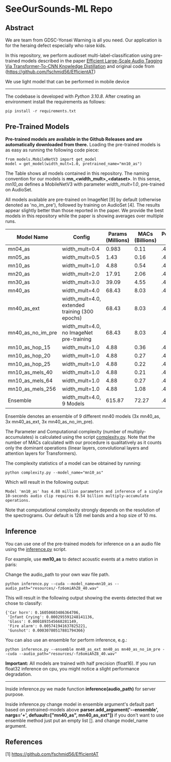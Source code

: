 # SeeOurSounds-ML Repo

## Abstract
We are team from GDSC-Yonsei Warning is all you need. Our application is for the heraing defect especially who raise kids.

In this repository, we perform audioset multi-label-classification using pre-trained models described in the paper [Efficient Large-Scale Audio Tagging 
Via Transformer-To-CNN Knowledge Distillation](https://arxiv.org/pdf/2211.04772.pdf) and original code from (https://github.com/fschmid56/EfficientAT)

We use light model that can be performed in mobile device

---------------------------

The codebase is developed with *Python 3.10.8*. After creating an environment install the requirements as
follows:

```
pip install -r requirements.txt
```

## Pre-Trained Models

**Pre-trained models are available in the Github Releases and are automatically downloaded from there.** 
Loading the pre-trained models is as easy as running the following code piece:

```
from models.MobileNetV3 import get_model
model = get_model(width_mult=1.0, pretrained_name="mn10_as")
```

The Table shows all models contained in this repository. The naming convention for our models is 
**mn_\<width_mult\>_\<dataset\>**. In this sense, *mn10_as* defines a MobileNetV3 with parameter *width_mult=1.0*, pre-trained on 
AudioSet.

All models available are pre-trained on ImageNet [9] by default (otherwise denoted as 'no_im_pre'), followed by training on AudioSet [4]. The results appear slightly better than those reported in the
paper. We provide the best models in this repository while the paper is showing averages over multiple runs.

| Model Name       | Config                                             | Params (Millions) | MACs (Billions) | Performance (mAP) |
|------------------|----------------------------------------------------|-------------------|-----------------|-------------------|
| mn04_as          | width_mult=0.4                                     | 0.983             | 0.11            | .432              |
| mn05_as          | width_mult=0.5                                     | 1.43              | 0.16            | .443              |
| mn10_as          | width_mult=1.0                                     | 4.88              | 0.54            | .471              |
| mn20_as          | width_mult=2.0                                     | 17.91             | 2.06            | .478              |
| mn30_as          | width_mult=3.0                                     | 39.09             | 4.55            | .482              |
| mn40_as          | width_mult=4.0                                     | 68.43             | 8.03            | .484              |
| mn40_as_ext      | width_mult=4.0,<br/>extended training (300 epochs) | 68.43             | 8.03            | .487              |
| mn40_as_no_im_pre| width_mult=4.0, no ImageNet pre-training           | 68.43             | 8.03            | .483              |
| mn10_as_hop_15   | width_mult=1.0                                     | 4.88              | 0.36            | .463              |
| mn10_as_hop_20   | width_mult=1.0                                     | 4.88              | 0.27            | .456              |
| mn10_as_hop_25   | width_mult=1.0                                     | 4.88              | 0.22            | .447              |
| mn10_as_mels_40  | width_mult=1.0                                     | 4.88              | 0.21            | .453              |
| mn10_as_mels_64  | width_mult=1.0                                     | 4.88              | 0.27            | .461              |
| mn10_as_mels_256 | width_mult=1.0                                     | 4.88              | 1.08            | .474              |
| Ensemble         | width_mult=4.0, 9 Models                           | 615.87            | 72.27           | .498              |

Ensemble denotes an ensemble of 9 different mn40 models (3x mn40_as, 3x mn40_as_ext, 3x mn40_as_no_im_pre). 

The Parameter and Computational complexity (number of multiply-accumulates) is calculated using the script [complexity.py](complexity.py). Note that the number of MACs calculated with our procedure is qualitatively as it counts only the dominant operations (linear layers, convolutional layers and attention layers for Transformers). 

The complexity statistics of a model can be obtained by running:

```
python complexity.py --model_name="mn10_as"
```

Which will result in the following output:

```
Model 'mn10_as' has 4.88 million parameters and inference of a single 10-seconds audio clip requires 0.54 billion multiply-accumulate operations.
```

Note that computational complexity strongly depends on the resolution of the spectrograms. Our default is 128 mel bands and a hop size of 10 ms.

## Inference

You can use one of the pre-trained models for inference on a an audio file using the 
[inference.py](inference.py) script.  

For example, use **mn10_as** to detect acoustic events at a metro station in paris:

Change the audio_path to your own wav file path.

```
python inference.py --cuda --model_name=mn10_as --audio_path="resources/-fz6omiAhZ8_40.wav"
```

This will result in the following output showing the events detected that we chose to classify:

```
{'Car horn': 0.16050603486364706, 
 'Infant Crying': 0.000295591248141136, 
 'Glass': 0.0001893545668281149,
 'Fire alarm': 0.005741941637825221,
 'Gunshot': 0.00030780517881794366}
```

You can also use an ensemble for perform inference, e.g.:

```
python inference.py --ensemble mn40_as_ext mn40_as mn40_as_no_im_pre --cuda --audio_path="resources/-fz6omiAhZ8_40.wav"

```

**Important:** All models are trained with half precision (float16). If you run float32 inference on cpu,
you might notice a slight performance degradation.

------------------------------
Inside inference.py we made function **inference(audio_path)** for server purpose.

Inside inference.py change model in ensemble argument's default part based on pretrained-models above **parser.add_argument('--ensemble', nargs='+', defuault=["mn40_as", mn40_as_ext"])** if you don't want to use ensemble method just put an empty list []. and change model_name argument.

## References

[1] https://github.com/fschmid56/EfficientAT
